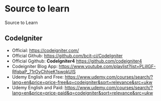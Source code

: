 # Source to learn
Source to Learn

## CodeIgniter 

- Official: https://codeigniter.com/
- Official Github: https://github.com/bcit-ci/CodeIgniter
- Official Ggithub: **CodeIgniter4** https://github.com/codeigniter4
- Codeigniter Blog App: https://www.youtube.com/playlist?list=PLillGF-RfqbaP_71rOyChhjeK1swokUIS
- Udemy English and Free: https://www.udemy.com/courses/search/?lang=en&price=price-free&q=codeigniter&sort=relevance&src=ukw
- Udemy English and Paid: https://www.udemy.com/courses/search/?lang=en&price=price-paid&q=codeigniter&sort=relevance&src=ukw
